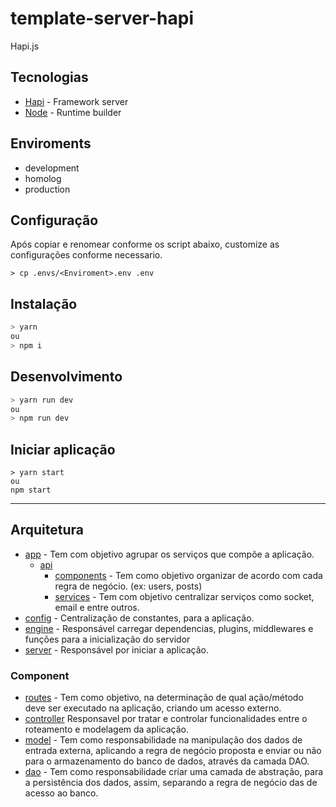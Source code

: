 # template-server-hapi

Hapi.js

## Tecnologias

* [Hapi](https://hapi.dev/) - Framework server
* [Node](https://nodejs.org/en/) - Runtime builder

## Enviroments

* development
* homolog
* production

## Configuração

Após copiar e renomear conforme os script abaixo, customize as configurações conforme necessario.

```
> cp .envs/<Enviroment>.env .env
```

## Instalação

```bash
> yarn
ou
> npm i
```

## Desenvolvimento

```bash
> yarn run dev
ou
> npm run dev
```

## Iniciar aplicação

```
> yarn start
ou
npm start
```

***

## Arquitetura

* [app](./app) - Tem com objetivo agrupar os serviços que compõe a aplicação.
  * [api](./app/api)
    * [components](#component) - Tem como objetivo organizar de acordo com cada regra de negócio. (ex: users, posts)
    * [services](./app/api/services) - Tem com objetivo centralizar serviços como socket, email e entre outros.
* [config](./config.py) - Centralização de constantes, para a aplicação.
* [engine](./engine/) - Responsável carregar dependencias, plugins, middlewares e funções para a inicialização do servidor
* [server](./server.js) - Responsável por iniciar a aplicação.

### Component

* [routes](./app/main/routes.py) - Tem como objetivo, na determinação de qual ação/método deve ser executado na aplicação, criando um acesso externo.
* [controller]() Responsavel por tratar e controlar funcionalidades entre o roteamento e modelagem da aplicação.
* [model](./examples/model.py) - Tem como responsabilidade na manipulação dos dados de entrada externa, aplicando a regra de negócio proposta e enviar ou não para o armazenamento do banco de dados, através da camada DAO.
* [dao](./examples/dao.py) - Tem como responsabilidade criar uma camada de abstração, para a persistência dos dados, assim, separando a regra de negócio das de acesso ao banco.
